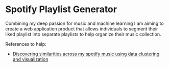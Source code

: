 # Spotify Playlist Generator

Combining my deep passion for music and machine learning I am aiming to create a web application product that allows
individuals to segment their liked playlist into separate playlists to help organize their music collection.

References to help:

- [Discovering similarities across my spotify music using data clustering and visualization](https://towardsdatascience.com/discovering-similarities-across-my-spotify-music-using-data-clustering-and-visualization-52b58e6f547b)